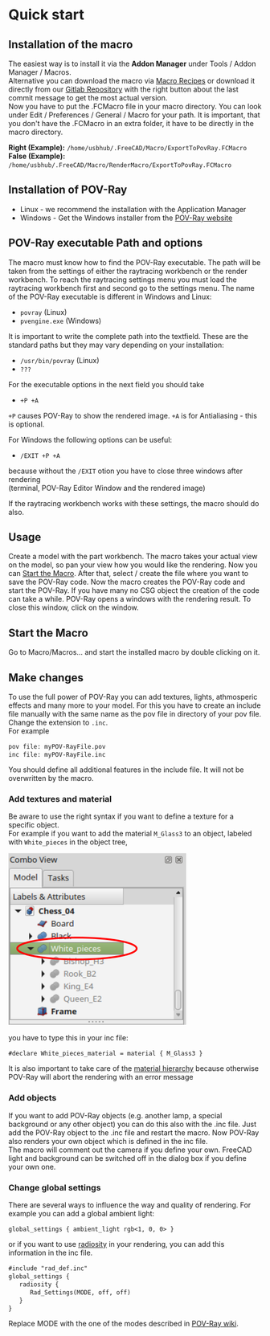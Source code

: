 # Quick start
## Installation of the macro
The easiest way is to install it via the **Addon Manager** under Tools / Addon Manager / Macros.  
Alternative you can download the macro via [Macro Recipes](https://freecadweb.org/wiki/Macros_recipes) or download it directly from our [Gitlab Repository](https://gitlab.com/usbhub/exporttopovray) with the right button about the last commit message to get the most actual version.  
Now you have to put the .FCMacro file in your macro directory. You can look under Edit / Preferences / General / Macro for your path. It is important, that you don't have the .FCMacro in an extra folder, it have to be directly in the macro directory.

**Right (Example):**
`/home/usbhub/.FreeCAD/Macro/ExportToPovRay.FCMacro`  
**False (Example):**
`/home/usbhub/.FreeCAD/Macro/RenderMacro/ExportToPovRay.FCMacro`

## Installation of POV-Ray

* Linux - we recommend the installation with the Application Manager
* Windows - Get the Windows installer from the [POV-Ray website](http://www.povray.org/download/)

## POV-Ray executable Path and options

The macro must know how to find the POV-Ray executable. The path will be taken from the settings of either the raytracing workbench or the render workbench.
To reach the raytracing settings menu you must load the raytracing workbench first and second go to the settings menu.
The name of the POV-Ray executable is different in Windows and Linux:

* `povray` (Linux)
* `pvengine.exe` (Windows)

It is important to write the complete path into the textfield. 
These are the standard paths but they may vary depending on your installation:

* `/usr/bin/povray` (Linux)
* `???`

For the executable options in the next field you should take

* `+P +A`

`+P` causes POV-Ray to show the rendered image. 
`+A` is for Antialiasing - this is optional.

For Windows the following options can be useful:

* `/EXIT +P +A`

because without the `/EXIT` otion you have to close three windows after rendering  
(terminal, POV-Ray Editor Window and the rendered image)

If the raytracing workbench works with these settings, the macro should do also.

## Usage
Create a model with the part workbench.
The macro takes your actual view on the model, so pan your view how you would like the rendering. Now you can [Start the Macro](#startTheMacro). After that, select / create the file where you want to save the POV-Ray code. Now the macro creates the POV-Ray code and start the POV-Ray. If you have many no CSG object the creation of the code can take a while. POV-Ray opens a windows with the rendering result. To close this window, click on the window.

<a name="startTheMacro"></a>
## Start the Macro
Go to Macro/Macros… and start the installed macro by double clicking on it.

## Make changes

To use the full power of POV-Ray you can add textures, lights, athmosperic effects and many more to your model.
For this you have to create an include file manually with the same name as the pov file in directory of your pov file. Change the extension to `.inc`.  
For example
```
pov file: myPOV-RayFile.pov
inc file: myPOV-RayFile.inc
```
You should define all additional features in the include file. It will not be overwritten by the macro.

### Add textures and material
Be aware to use the right syntax if you want to define a texture for a specific object.  
For example if you want to add the material `M_Glass3` to an object, labeled with `White_pieces` in the object tree,

![Object Tree]( ./img/ObjectTree.png "ObjectTree")

you have to type this in your inc file:

```
#declare White_pieces_material = material { M_Glass3 }

```
It is also important to take care of the [material hierarchy](materialHierarchy.md) because otherwise POV-Ray will abort the rendering with an error message

### Add objects
If you want to add POV-Ray objects (e.g. another lamp, a special background or any other object) you can do this also with the .inc file. Just add the POV-Ray object to the .inc file and restart the macro. Now POV-Ray also renders your own object which is defined in the inc file.  
The macro will comment out the camera if you define your own.
FreeCAD light and background can be switched off in the dialog box if you define your own one.

### Change global settings

There are several ways to influence the way and quality of rendering.
For example you can add a global ambient light:

```
global_settings { ambient_light rgb<1, 0, 0> }
```

or if you want to use [radiosity](https://en.wikipedia.org/wiki/Radiosity_(computer_graphics)) in your rendering, you can add this information in the inc file.  
```
#include "rad_def.inc"
global_settings {
   radiosity {
      Rad_Settings(MODE, off, off)
   }
}
```
Replace MODE with the one of the modes described in [POV-Ray wiki](http://wiki.povray.org/content/HowTo:Use_radiosity).
